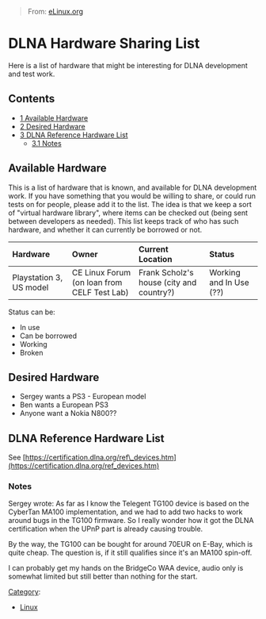 > From: [eLinux.org](http://eLinux.org/DLNA_Hardware_Sharing_List "http://eLinux.org/DLNA_Hardware_Sharing_List")


# DLNA Hardware Sharing List



Here is a list of hardware that might be interesting for DLNA
development and test work.

## Contents

-   [1 Available Hardware](#available-hardware)
-   [2 Desired Hardware](#desired-hardware)
-   [3 DLNA Reference Hardware List](#dlna-reference-hardware-list)
    -   [3.1 Notes](#notes)

## Available Hardware

This is a list of hardware that is known, and available for DLNA
development work. If you have something that you would be willing to
share, or could run tests on for people, please add it to the list. The
idea is that we keep a sort of "virtual hardware library", where items
can be checked out (being sent between developers as needed). This list
keeps track of who has such hardware, and whether it can currently be
borrowed or not.

<table>
<thead>
<tr class="header">
<th align="left">Hardware</th>
<th align="left">Owner</th>
<th align="left">Current Location</th>
<th align="left">Status</th>
</tr>
</thead>
<tbody>
<tr class="odd">
<td align="left">Playstation 3, US model</td>
<td align="left">CE Linux Forum (on loan from CELF Test Lab)</td>
<td align="left">Frank Scholz's house (city and country?)</td>
<td align="left">Working and In Use (??)</td>
</tr>
</tbody>
</table>


 Status can be:

-   In use
-   Can be borrowed
-   Working
-   Broken

## Desired Hardware

-   Sergey wants a PS3 - European model
-   Ben wants a European PS3
-   Anyone want a Nokia N800??

## DLNA Reference Hardware List

See
[https://certification.dlna.org/ref\_devices.htm](https://certification.dlna.org/ref_devices.htm)

### Notes

Sergey wrote: As far as I know the Telegent TG100 device is based on the
CyberTan MA100 implementation, and we had to add two hacks to work
around bugs in the TG100 firmware. So I really wonder how it got the
DLNA certification when the UPnP part is already causing trouble.

By the way, the TG100 can be bought for around 70EUR on E-Bay, which is
quite cheap. The question is, if it still qualifies since it's an MA100
spin-off.

I can probably get my hands on the BridgeCo WAA device, audio only is
somewhat limited but still better than nothing for the start.


[Category](http://eLinux.org/Special:Categories "Special:Categories"):

-   [Linux](http://eLinux.org/Category:Linux "Category:Linux")


